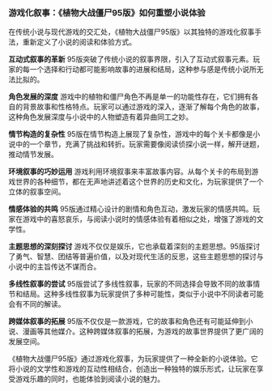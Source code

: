 ### 游戏化叙事：《植物大战僵尸95版》如何重塑小说体验

在传统小说与现代游戏的交汇处，《植物大战僵尸95版》以其独特的游戏化叙事手法，重新定义了小说的阅读和体验方式。

**互动式叙事的革新**
95版突破了传统小说的叙事界限，引入了互动式叙事元素。玩家的每一个选择和行动都可能影响故事的进展和结局，这种参与感是传统小说所无法比拟的。

**角色发展的深度**
游戏中的植物和僵尸角色不再是单一的功能性存在，它们拥有各自的背景故事和性格特点。玩家可以通过游戏的深入，逐渐了解每个角色的故事，这种角色发展深度与小说中的人物塑造有着异曲同工之妙。

**情节构造的复杂性**
95版在情节构造上展现了复杂性，游戏中的每个关卡都像是小说中的一个章节，充满了挑战和转折。玩家需要像阅读侦探小说一样，解开谜题，推动情节发展。

**环境叙事的巧妙运用**
游戏利用环境叙事来丰富故事内容。从每个关卡的布局到游戏世界的各种细节，都在无声地讲述着这个世界的历史和文化，为玩家提供了一个立体的叙事空间。

**情感体验的共鸣**
95版通过精心设计的剧情和角色互动，激发玩家的情感共鸣。玩家在游戏中的喜怒哀乐，与阅读小说时的情感体验有着相似之处，增强了游戏的文学性。

**主题思想的深刻探讨**
游戏不仅仅是娱乐，它也承载着深刻的主题思想。95版探讨了勇气、智慧、团结等普遍价值，以及对现代生活的反思，这些主题思想的探讨与小说中的主旨传达不谋而合。

**多线性叙事的尝试**
95版尝试了多线性叙事，玩家的不同选择会导致不同的故事情节和结局。这种多线性叙事为玩家提供了多种可能性，类似于小说中不同读者可能会有不同的解读。

**跨媒体叙事的拓展**
95版不仅仅是一款游戏，它的故事和角色还有可能延伸到小说、漫画等其他媒介。这种跨媒体叙事的拓展，为游戏的故事世界提供了更广阔的发展空间。

《植物大战僵尸95版》通过游戏化叙事，为玩家提供了一种全新的小说体验。它将小说的文学性和游戏的互动性相结合，创造出一种独特的娱乐形式，让玩家在享受游戏乐趣的同时，也能体验到阅读小说的魅力。